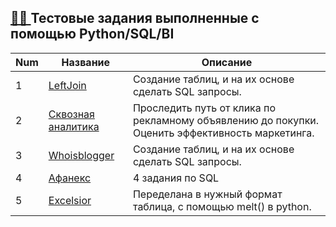  ## [👩‍💻 ](Test_Task) Тестовые задания выполненные с помощью Python/SQL/BI
 
 Num | Название  | Описание
----------------|----------------|----------------------
1 | [LeftJoin](leftjoin) | Создание таблиц, и на их основе сделать SQL запросы.
2 | [Сквозная аналитика](skvoznaya_analitika) | Проследить путь от клика по рекламному объявлению до покупки. Оценить эффективность маркетинга.
3 | [Whoisblogger](whoisblogger) |  Создание таблиц, и на их основе сделать SQL запросы.
4 | [Афанекс](afaneks) | 4 задания по SQL
5 | [Excelsior](excelsior) | Переделана в нужный формат таблица, с помощью melt() в python.
